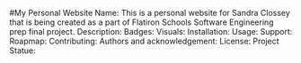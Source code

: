 #My Personal Website
Name: This is a personal website for Sandra Clossey that is being created as a part of Flatiron Schools Software Engineering prep final project.
Description:
Badges:
Visuals:
Installation:
Usage:
Support:
Roapmap:
Contributing:
Authors and acknowledgement:
License:
Project Statue:

